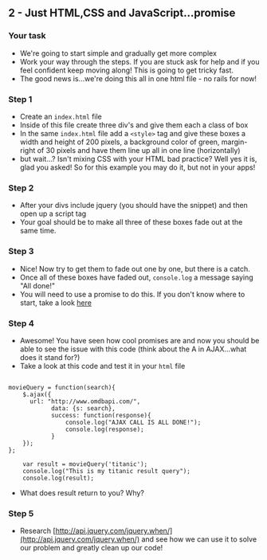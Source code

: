 ## 2 - Just HTML,CSS and JavaScript...promise 

### Your task

- We're going to start simple and gradually get more complex
- Work your way through the steps. If you are stuck ask for help and if you feel confident keep moving along! This is going to get tricky fast.
- The good news is...we're doing this all in one html file - no rails for now!

### Step 1 

- Create an `index.html` file
- Inside of this file create three div's and give them each a class of box
- In the same `index.html` file add a `<style>` tag and give these boxes a width and height of 200 pixels, a background color of green, margin-right of 30 pixels and have them line up all in one line (horizontally)
- but wait...? Isn't mixing CSS with your HTML bad practice? Well yes it is, glad you asked! So for this example you may do it, but not in your apps!


### Step 2

- After your divs include jquery (you should have the snippet) and then open up a script tag
- Your goal should be to make all three of these boxes fade out at the same time.

### Step 3

- Nice! Now try to get them to fade out one by one, but there is a catch. 
- Once all of these boxes have faded out, `console.log` a message saying "All done!" 
- You will need to use a promise to do this. If you don't know where to start, take a look [here](http://api.jquery.com/promise/
)

### Step 4 

- Awesome! You have seen how cool promises are and now you should be able to see the issue with this code (think about the A in AJAX...what does it stand for?)
- Take a look at this code and test it in your `html` file

```

movieQuery = function(search){
    $.ajax({
      url: "http://www.omdbapi.com/",
			data: {s: search},
			success: function(response){
				console.log("AJAX CALL IS ALL DONE!");
				console.log(response);
			}
    });
};

	var result = movieQuery('titanic');
	console.log("This is my titanic result query");
	console.log(result);
```

- What does result return to you? Why?

### Step 5

- Research [http://api.jquery.com/jquery.when/](http://api.jquery.com/jquery.when/) and see how we can use it to solve our problem and greatly clean up our code!